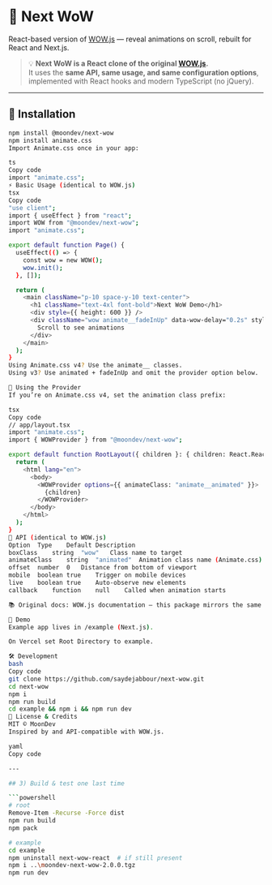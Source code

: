 # 🌟 Next WoW

React-based version of [WOW.js](https://wowjs.uk/) — reveal animations on scroll, rebuilt for React and Next.js.

> 💡 **Next WoW is a React clone of the original [WOW.js](https://wowjs.uk/).**  
> It uses the **same API, same usage, and same configuration options**, implemented with React hooks and modern TypeScript (no jQuery).

---

## 🚀 Installation

```bash
npm install @moondev/next-wow
npm install animate.css
Import Animate.css once in your app:

ts
Copy code
import "animate.css";
⚡ Basic Usage (identical to WOW.js)
tsx
Copy code
"use client";
import { useEffect } from "react";
import WOW from "@moondev/next-wow";
import "animate.css";

export default function Page() {
  useEffect(() => {
    const wow = new WOW();
    wow.init();
  }, []);

  return (
    <main className="p-10 space-y-10 text-center">
      <h1 className="text-4xl font-bold">Next WoW Demo</h1>
      <div style={{ height: 600 }} />
      <div className="wow animate__fadeInUp" data-wow-delay="0.2s" style={{ fontSize: 22 }}>
        Scroll to see animations
      </div>
    </main>
  );
}
Using Animate.css v4? Use the animate__ classes.
Using v3? Use animated + fadeInUp and omit the provider option below.

🧰 Using the Provider
If you’re on Animate.css v4, set the animation class prefix:

tsx
Copy code
// app/layout.tsx
import "animate.css";
import { WOWProvider } from "@moondev/next-wow";

export default function RootLayout({ children }: { children: React.ReactNode }) {
  return (
    <html lang="en">
      <body>
        <WOWProvider options={{ animateClass: "animate__animated" }}>
          {children}
        </WOWProvider>
      </body>
    </html>
  );
}
🔧 API (identical to WOW.js)
Option	Type	Default	Description
boxClass	string	"wow"	Class name to target
animateClass	string	"animated"	Animation class name (Animate.css)
offset	number	0	Distance from bottom of viewport
mobile	boolean	true	Trigger on mobile devices
live	boolean	true	Auto-observe new elements
callback	function	null	Called when animation starts

📚 Original docs: WOW.js documentation — this package mirrors the same options.

🧪 Demo
Example app lives in /example (Next.js).

On Vercel set Root Directory to example.

🛠 Development
bash
Copy code
git clone https://github.com/saydejabbour/next-wow.git
cd next-wow
npm i
npm run build
cd example && npm i && npm run dev
📜 License & Credits
MIT © MoonDev
Inspired by and API-compatible with WOW.js.

yaml
Copy code

---

## 3) Build & test one last time

```powershell
# root
Remove-Item -Recurse -Force dist
npm run build
npm pack

# example
cd example
npm uninstall next-wow-react  # if still present
npm i ..\moondev-next-wow-2.0.0.tgz
npm run dev